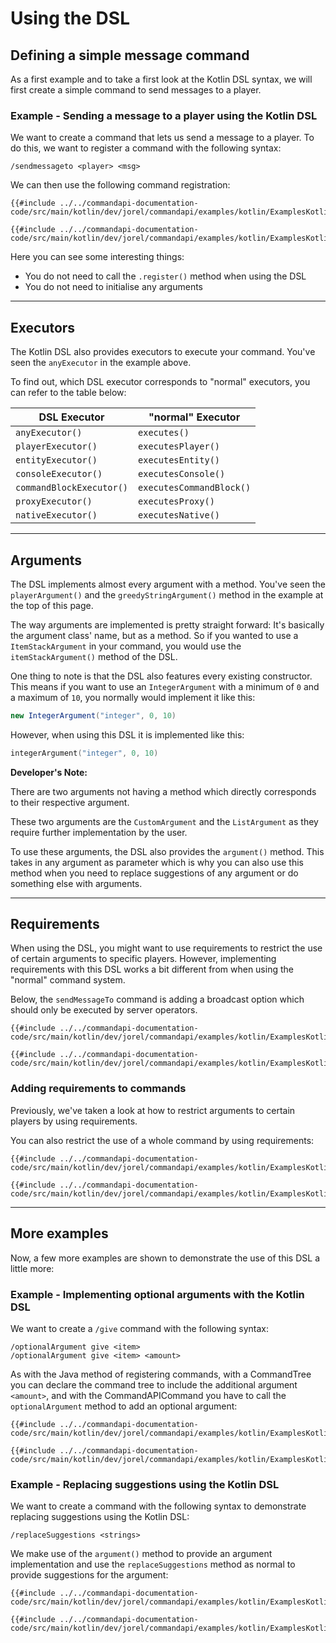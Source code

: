 # Using the DSL

## Defining a simple message command

As a first example and to take a first look at the Kotlin DSL syntax, we will first create a simple command to send messages to a player.

<div class="example">

### Example - Sending a message to a player using the Kotlin DSL

We want to create a command that lets us send a message to a player. To do this, we want to register a command with the following syntax:

```mccmd
/sendmessageto <player> <msg>
```

We can then use the following command registration:

<div class="multi-pre">

```kotlin,CommandTree
{{#include ../../commandapi-documentation-code/src/main/kotlin/dev/jorel/commandapi/examples/kotlin/ExamplesKotlinDSL.kt:dslSendMessageToCommand}}
```

```kotlin,CommandAPICommand
{{#include ../../commandapi-documentation-code/src/main/kotlin/dev/jorel/commandapi/examples/kotlin/ExamplesKotlinDSL.kt:dslSendMessageToCommand2}}
```

</div>

Here you can see some interesting things:

- You do not need to call the `.register()` method when using the DSL
- You do not need to initialise any arguments

</div>

-----

## Executors

The Kotlin DSL also provides executors to execute your command. You've seen the `anyExecutor` in the example above.

To find out, which DSL executor corresponds to "normal" executors, you can refer to the table below:

| DSL Executor             | "normal" Executor        |
|--------------------------|--------------------------|
| `anyExecutor()`          | `executes()`             |
| `playerExecutor()`       | `executesPlayer()`       |
| `entityExecutor()`       | `executesEntity()`       |
| `consoleExecutor()`      | `executesConsole()`      |
| `commandBlockExecutor()` | `executesCommandBlock()` |
| `proxyExecutor()`        | `executesProxy()`        |
| `nativeExecutor()`       | `executesNative()`       |

-----

## Arguments

The DSL implements almost every argument with a method. You've seen the `playerArgument()` and the `greedyStringArgument()` method in the example at the top of this page.

The way arguments are implemented is pretty straight forward: It's basically the argument class' name, but as a method. So if you wanted to use a `ItemStackArgument` in your command, you would use the `itemStackArgument()` method of the DSL.

One thing to note is that the DSL also features every existing constructor. This means if you want to use an `IntegerArgument` with a minimum of `0` and a maximum of `10`, you normally would implement it like this:

```java
new IntegerArgument("integer", 0, 10)
```

However, when using this DSL it is implemented like this:

```kotlin
integerArgument("integer", 0, 10)
```

<div class="warning">

**Developer's Note:**

There are two arguments not having a method which directly corresponds to their respective argument.

These two arguments are the `CustomArgument` and the `ListArgument` as they require further implementation by the user.

To use these arguments, the DSL also provides the `argument()` method. This takes in any argument as parameter which is why you can also use this method when you need to replace suggestions of any argument or do something else with arguments.

</div>

-----

## Requirements

When using the DSL, you might want to use requirements to restrict the use of certain arguments to specific players. However, implementing requirements with this DSL works a bit different from when using the "normal" command system.

Below, the `sendMessageTo` command is adding a broadcast option which should only be executed by server operators.

<div class="multi-pre">

```kotlin,CommandTree
{{#include ../../commandapi-documentation-code/src/main/kotlin/dev/jorel/commandapi/examples/kotlin/ExamplesKotlinDSL.kt:dslSendMessageToCommandRequirement}}
```

```kotlin,CommandAPICommand
{{#include ../../commandapi-documentation-code/src/main/kotlin/dev/jorel/commandapi/examples/kotlin/ExamplesKotlinDSL.kt:dslSendMessageToCommandRequirement2}}
```

</div>

### Adding requirements to commands

Previously, we've taken a look at how to restrict arguments to certain players by using requirements.

You can also restrict the use of a whole command by using requirements:

<div class="multi-pre">

```kotlin,CommandTree
{{#include ../../commandapi-documentation-code/src/main/kotlin/dev/jorel/commandapi/examples/kotlin/ExamplesKotlinDSL.kt:dslCommandRequirements}}
```

```kotlin,CommandAPICommand
{{#include ../../commandapi-documentation-code/src/main/kotlin/dev/jorel/commandapi/examples/kotlin/ExamplesKotlinDSL.kt:dslCommandRequirements2}}
```

</div>

-----

## More examples

Now, a few more examples are shown to demonstrate the use of this DSL a little more:

<div class="example">

### Example - Implementing optional arguments with the Kotlin DSL

We want to create a `/give` command with the following syntax:

```mccmd
/optionalArgument give <item>
/optionalArgument give <item> <amount>
```

As with the Java method of registering commands, with a CommandTree you can declare the command tree to include the additional argument `<amount>`, and with the CommandAPICommand you have to call the `optionalArgument` method to add an optional argument:

<div class="multi-pre">

```kotlin,CommandTree
{{#include ../../commandapi-documentation-code/src/main/kotlin/dev/jorel/commandapi/examples/kotlin/ExamplesKotlinDSL.kt:optionalArgument}}
```

```kotlin,CommandAPICommand
{{#include ../../commandapi-documentation-code/src/main/kotlin/dev/jorel/commandapi/examples/kotlin/ExamplesKotlinDSL.kt:optionalArgument2}}
```

</div>

</div>

<div class="example">

### Example - Replacing suggestions using the Kotlin DSL

We want to create a command with the following syntax to demonstrate replacing suggestions using the Kotlin DSL:

```mccmd
/replaceSuggestions <strings>
```

We make use of the `argument()` method to provide an argument implementation and use the `replaceSuggestions` method as normal to provide suggestions for the argument:

<div class="multi-pre">

```kotlin,CommandTree
{{#include ../../commandapi-documentation-code/src/main/kotlin/dev/jorel/commandapi/examples/kotlin/ExamplesKotlinDSL.kt:replaceSuggestions}}
```

```kotlin,CommandAPICommand
{{#include ../../commandapi-documentation-code/src/main/kotlin/dev/jorel/commandapi/examples/kotlin/ExamplesKotlinDSL.kt:replaceSuggestions2}}
```

</div>

</div>
